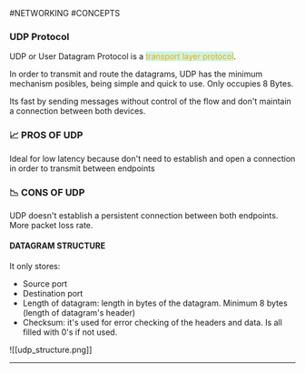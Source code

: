 #NETWORKING #CONCEPTS 

### UDP Protocol

UDP or User Datagram Protocol is a <span style="color:orange;background-color:#c9f5e2;">transport layer protocol</span>. 

In order to transmit and route the datagrams, UDP has the minimum mechanism posibles, being simple and quick to use. Only occupies 8 Bytes. 

Its fast by sending messages without control of the flow and don't maintain a connection between both devices. 

### 📈 PROS OF UDP

Ideal for low latency because don't need to establish and open a connection in order to transmit between endpoints

### 📉 CONS OF UDP

UDP doesn't establish a persistent connection between both endpoints. 
More packet loss rate. 



#### DATAGRAM STRUCTURE

It only stores: 
* Source port
* Destination port
* Length of datagram: length in bytes of the datagram. Minimum 8 bytes (length of datagram's header)
* Checksum: it's used for error checking of the headers and data. Is all filled with 0's if not used. 

![[udp_structure.png]]


---

[^1]: TCP or Transfer Control Protocol is other transport layer protocols to send information between two endpoints. It consist of a basic Handshake [[TCP - Handshake]] between both endpoints in order to start transmitting between then  [[TCP - Transfer Control Protocol]]. 